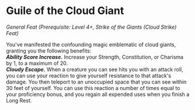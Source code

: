 # Guile of the Cloud Giant
*General Feat (Prerequisite: Level 4+, Strike of the Giants (Cloud Strike) Feat)*

You've manifested the confounding magic emblematic of cloud giants, granting you the following benefits:  
***Ability Score Increase.*** Increase your Strength, Constitution, or Charisma by 1, to a maximum of 20.  
***Cloudy Escape.*** When a creature you can see hits you with an attack roll, you can use your reaction to give yourself resistance to that attack's damage. You then teleport to an unoccupied space that you can see within 30 feet of yourself. You can use this reaction a number of times equal to your proficiency bonus, and you regain all expended uses when you finish a Long Rest.